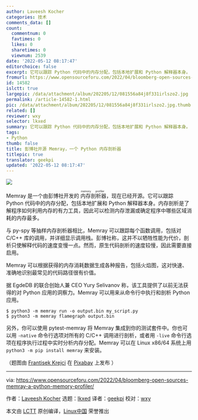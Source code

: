 ```yaml
---
author: Laveesh Kocher
categories: 技术
comments_data: []
count:
  commentnum: 0
  favtimes: 0
  likes: 0
  sharetimes: 0
  viewnum: 2539
date: '2022-05-12 08:17:47'
editorchoice: false
excerpt: 它可以跟踪 Python 代码中的内存分配，包括本地扩展和 Python 解释器本身。
fromurl: https://www.opensourceforu.com/2022/04/bloomberg-open-sources-memray-a-python-memory-profiler/
id: 14582
islctt: true
largepic: /data/attachment/album/202205/12/081556a84j8f331irlszo2.jpg
permalink: /article-14582-1.html
pic: /data/attachment/album/202205/12/081556a84j8f331irlszo2.jpg.thumb.jpg
related: []
reviewer: wxy
selector: lkxed
summary: 它可以跟踪 Python 代码中的内存分配，包括本地扩展和 Python 解释器本身。
tags:
- Python
thumb: false
title: 彭博社开源 Memray，一个 Python 内存剖析器
titlepic: true
translator: geekpi
updated: '2022-05-12 08:17:47'
---
```


![](/data/attachment/album/202205/12/081556a84j8f331irlszo2.jpg)


Memray 是一个由彭博社开发的<ruby> 内存剖析器 <rt>  memory profiler </rt></ruby>，现在已经开源。它可以跟踪 Python 代码中的内存分配，包括本地扩展和 Python 解释器本身。内存剖析是了解程序如何利用内存的有力工具，因此可以检测内存泄漏或确定程序中哪些区域消耗的内存最多。


与 py-spy 等抽样内存剖析器相比，Memray 可以跟踪每个函数调用，包括对 C/C++ 库的调用，并详细显示调用栈。彭博社称，这并不以牺牲性能为代价，剖析只使解释代码的速度变慢一点。然而，原生代码剖析的速度较慢，因此需要直接启用。


Memray 可以根据获得的内存消耗数据生成各种报告，包括火焰图，这对快速、准确地识别最常见的代码路径很有价值。


据 EgdeDB 的联合创始人兼 CEO Yury Selivanov 称，该工具提供了以前无法获得的对 Python 应用的洞察力。Memray 可以用来从命令行中执行和剖析 Python 应用。



```
$ python3 -m memray run -o output.bin my_script.py
$ python3 -m memray flamegraph output.bin

```

另外，你可以使用 pytest-memray 将 Memray 集成到你的测试套件中。你也可以用 `-native` 命令行选项对所有的 C/C++ 调用进行剖析，或者用 `-live` 命令行选项在程序执行过程中实时分析内存分配。Memray 可以在 Linux x86/64 系统上用 `python3 -m pip install memray` 来安装。


（题图由 [Frantisek Krejci](https://pixabay.com/zh/users/frantisek_krejci-810589/?utm_source=link-attribution&utm_medium=referral&utm_campaign=image&utm_content=7152438) 在 [Pixabay](https://pixabay.com/zh/?utm_source=link-attribution&utm_medium=referral&utm_campaign=image&utm_content=7152438) 上发布 ）




---


via: <https://www.opensourceforu.com/2022/04/bloomberg-open-sources-memray-a-python-memory-profiler/>


作者：[Laveesh Kocher](https://www.opensourceforu.com/author/laveesh-kocher/) 选题：[lkxed](https://github.com/lkxed) 译者：[geekpi](https://github.com/geekpi) 校对：[wxy](https://github.com/wxy)


本文由 [LCTT](https://github.com/LCTT/TranslateProject) 原创编译，[Linux中国](https://linux.cn/) 荣誉推出